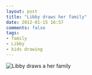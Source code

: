 ```yaml
---
layout: post
title: "Libby draws her family"
date: 2012-01-15 16:57
comments: false
tags: 
- family
- Libby
- kids drawing
---
```

![Libby draws a her family](http://media.eick.us/media/photographs/2012/2012-01-14/2012-01-14-at-18.33.20.jpg)


